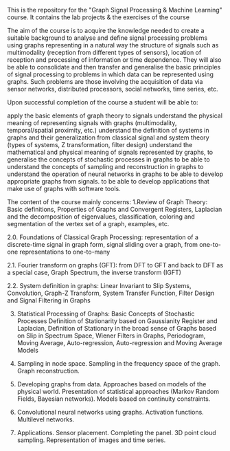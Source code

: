 This is the repository for the "Graph Signal Processing & Machine Learning" course.
It contains the lab projects & the exercises of the course

The aim of the course is to acquire the knowledge needed to create a suitable background to analyse and define signal processing problems using graphs representing in a natural way the structure of signals such as multimodality (reception from different types of sensors), location of reception and processing of information or time dependence. They will also be able to consolidate and then transfer and generalise the basic principles of signal processing to problems in which data can be represented using graphs. Such problems are those involving the acquisition of data via sensor networks, distributed processors, social networks, time series, etc.

Upon successful completion of the course a student will be able to:

apply the basic elements of graph theory to signals understand the physical meaning of representing signals with graphs (multimodality, temporal/spatial proximity, etc.) 
understand the definition of systems in graphs and their generalization from classical signal and system theory (types of systems, Z transformation, filter design) understand the mathematical and physical meaning of signals represented by graphs, 
to generalise the concepts of stochastic processes in graphs 
to be able to understand the concepts of sampling and reconstruction in graphs 
to understand the operation of neural networks in graphs 
to be able to develop appropriate graphs from signals.
to be able to develop applications that make use of graphs with software tools.


The content of the course mainly concerns: 1.Review of Graph Theory: Basic definitions, Properties of Graphs and Convergent Registers, Laplacian and the decomposition of eigenvalues, classification, coloring and segmentation of the vertex set of a graph, examples, etc.

2.0. Foundations of Classical Graph Processing: representation of a discrete-time signal in graph form, signal sliding over a graph, from one-to-one representations to one-to-many 

2.1. Fourier transform on graphs (GFT): from DFT to GFT and back to DFT as a special case, Graph Spectrum, the inverse transform (IGFT) 

2.2. System definition in graphs: Linear Invariant to Slip Systems, Convolution, Graph-Z Transform, System Transfer Function, Filter Design and Signal Filtering in Graphs 

3. Statistical Processing of Graphs: Basic Concepts of Stochastic Processes Definition of Stationarity based on Gaussianity Register and Laplacian, Definition of Stationary in the broad sense of Graphs based on Slip in Spectrum Space, Wiener Filters in Graphs, Periodogram, Moving Average, Auto-regression, Auto-regression and Moving Average Models
   
4. Sampling in node space. Sampling in the frequency space of the graph. Graph reconstruction.
   
5. Developing graphs from data. Approaches based on models of the physical world. Presentation of statistical approaches (Markov Random Fields, Bayesian networks). Models based on continuity constraints.
   
6. Convolutional neural networks using graphs. Activation functions. Multilevel networks.
    
7. Applications. Sensor placement. Completing the panel. 3D point cloud sampling. Representation of images and time series.
